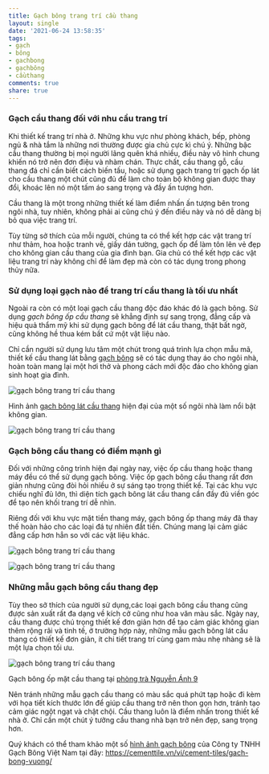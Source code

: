 ```yaml
---
title: Gạch bông trang trí cầu thang
layout: single
date: '2021-06-24 13:58:35'
tags:
- gạch
- bông
- gachbong
- gạchbông
- cầuthang
comments: true
share: true
---
```


### Gạch cầu thang đối với nhu cầu trang trí

Khi thiết kế trang trí nhà ở. Những khu vực như phòng khách, bếp, phòng ngủ & nhà tắm là những nơi thường được gia chủ cực kì chú ý. Những bậc cầu thang thường bị mọi người lãng quên khá nhiều, điều này vô hình chung khiến nó trở nên đơn điệu và nhàm chán. Thực chất, cầu thang gỗ, cầu thang đá chỉ cần biết cách biến tấu, hoặc sử dụng gạch trang trí gạch ốp lát cho cầu thang một chút cũng đủ để làm cho toàn bộ không gian được thay đổi, khoác lên nó một tấm áo sang trọng và đầy ấn tượng hơn.

Cầu thang là một trong những thiết kế làm điểm nhấn ấn tượng bên trong ngôi nhà, tuy nhiên, không phải ai cũng chú ý đến điều này và nó dễ dàng bị bỏ qua việc trang trí.

Tùy từng sở thích của mỗi người, chúng ta có thể kết hợp các vật trang trí như thảm, hoa hoặc tranh vẽ, giấy dán tường, gạch ốp để làm tôn lên vẻ đẹp cho không gian cầu thang của gia đình bạn. Gia chủ có thể kết hợp các vật liệu trang trí này không chỉ để làm đẹp mà còn có tác dụng trong phong thủy nữa.

### Sử dụng loại gạch nào để trang trí cầu thang là tối ưu nhất

Ngoài ra còn có một loại gạch cầu thang độc đáo khác đó là gạch bông. Sử dụng *gạch bông ốp cầu thang* sẽ khẳng định sự sang trọng, đẳng cấp và hiệu quả thẩm mỹ khi sử dụng gạch bông để lát cầu thang, thật bất ngờ, cũng không hề thua kém bất cứ một vật liệu nào.

Chỉ cần người sử dụng lưu tâm một chút trong quá trình lựa chọn mẫu mã, thiết kế cầu thang lát bằng [gạch bông](https://cementtile.vn/vi) sẽ có tác dụng thay áo cho ngôi nhà, hoàn toàn mang lại một hơi thở và phong cách mới độc đáo cho không gian sinh hoạt gia đình.

![gạch bông trang trí cầu thang](http://cementtile.vn/wp-content/uploads/2019/06/x136.1-model.jpg.pagespeed.ic.IoFPYoT0ZT.jpg "Gạch bông cầu thang tạo điểm nhấn ấn tượng cho ngôi nhà 5")

Hình ảnh [gạch bông lát cầu thang](https://cementtile.vn/vi/gach-bong-tao-diem-nhan-an-tuong-cho-cau-thang/) hiện đại của một số ngôi nhà làm nổi bật không gian.

![gạch bông trang trí cầu thang](http://cementtile.vn/wp-content/uploads/2019/06/xGach-bong-cau-thang-2.jpg.pagespeed.ic.Ny52LTIEAq.jpg "Gạch bông cầu thang tạo điểm nhấn ấn tượng cho ngôi nhà 6")

### Gạch bông cầu thang có điểm mạnh gì

Đối với những công trình hiện đại ngày nay, việc ốp cầu thang hoặc thang máy đều có thể sử dụng gạch bông. Việc ốp gạch bông cầu thang rất đơn giản nhưng cũng đòi hỏi nhiều ở sự sáng tạo trong thiết kế. Tại các khu vực chiếu nghĩ đủ lớn, thì diện tích gạch bông lát cầu thang cần đầy đủ viền góc để tạo nên khối trang trí dễ nhìn.

Riêng đối với khu vực mặt tiền thang máy, gạch bông ốp thang máy đã thay thế hoàn hảo cho các loại đá tự nhiên đắt tiền. Chúng mang lại cảm giác đẳng cấp hơn hẳn so với các vật liệu khác.

![gạch bông trang trí cầu thang](http://cementtile.vn/wp-content/uploads/2019/06/xgach-bong-cau-thang3.jpg.pagespeed.ic.jSCy2n_l1L.jpg "Gạch bông cầu thang tạo điểm nhấn ấn tượng cho ngôi nhà 7")

![gạch bông trang trí cầu thang](http://cementtile.vn/wp-content/uploads/2019/06/xGach-bong-trang-tri-cau-thang-1.jpg.pagespeed.ic.ZvMGYMPShq.jpg "Gạch bông cầu thang tạo điểm nhấn ấn tượng cho ngôi nhà 8")

### Những mẫu gạch bông cầu thang đẹp

Tùy theo sở thích của người sử dụng,các loại gạch bông cầu thang cũng được sản xuất rất đa dạng về kích cở cũng như hoa văn màu sắc. Ngày nay, cầu thang được chú trọng thiết kế đơn giản hơn để tạo cảm giác không gian thêm rộng rãi và tinh tế, ở trường hợp này, những mẫu gạch bông lát cầu thang có thiết kế đơn giản, ít chi tiết trang trí cùng gam màu nhẹ nhàng sẽ là một lựa chọn tối ưu.

![gạch bông trang trí cầu thang](http://cementtile.vn/wp-content/uploads/2019/06/xGach-bong-trang-tri-cau-thang-2.jpg.pagespeed.ic.DKu94P7zvL.jpg "Gạch bông ốp mặt cầu thang tại phòng trà Nguyễn Ánh 9")

Gạch bông ốp mặt cầu thang tại [phòng trà Nguyễn Ánh 9](https://goo.gl/maps/eyndTNfheLKgY5iC6)

Nên tránh những mẫu gạch cầu thang có màu sắc quá phứt tạp hoặc đi kèm với họa tiết kích thước lớn để giúp cầu thang trở nên thon gọn hơn, tránh tạo cảm giác ngột ngạt và chật chội. Cầu thang luôn là điểm nhấn trong thiết kế nhà ở. Chỉ cần một chút ý tưởng cầu thang nhà bạn trở nên đẹp, sang trọng hơn.

Quý khách có thể tham khảo một số [hình ảnh gạch bông](https://gallery.cementtile.vn/) của Công ty TNHH Gạch Bông Việt Nam tại đây: <https://cementtile.vn/vi/cement-tiles/gach-bong-vuong/>

